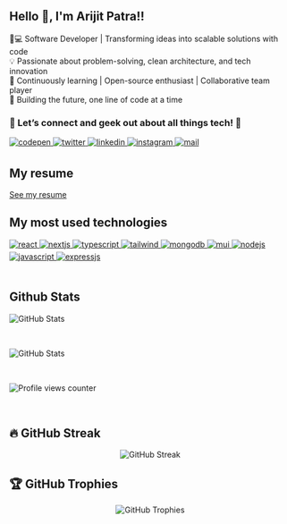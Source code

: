 ## Hello 👋, I'm Arijit Patra!!

👨💻 Software Developer | Transforming ideas into scalable solutions with code <br/>
💡 Passionate about problem-solving, clean architecture, and tech innovation  <br/>
🌱 Continuously learning | Open-source enthusiast | Collaborative team player  <br/>
🚀 Building the future, one line of code at a time


### 🔗 Let’s connect and geek out about all things tech! 📩

<!-- <a href="https://github.com/ArijitPatra2906" target="_blank">
<img src=https://img.shields.io/badge/Arijit Patra-%2324292e.svg?&style=for-the-badge&logo=github&logoColor=white alt=github style="margin-bottom: 5px;" />
</a> -->
<a href="https://codepen.com/arijitpatracp" target="_blank">
<img src=https://img.shields.io/badge/ArijitPatra-%23131417.svg?&style=for-the-badge&logo=codepen&logoColor=white alt=codepen style="margin-bottom: 5px;" />
</a>  
<a href="https://twitter.com/ar1stin" target="_blank">
<img src=https://img.shields.io/badge/ar1stin-%2300acee.svg?&style=for-the-badge&logo=twitter&logoColor=white alt=twitter style="margin-bottom: 5px;" />
</a>
<a href="https://linkedin.com/in/arijitpatra2906" target="_blank">
<img src=https://img.shields.io/badge/ArijitPatra-%231E77B5.svg?&style=for-the-badge&logo=linkedin&logoColor=white alt=linkedin style="margin-bottom: 5px;" />
</a>
<a href="https://instagram.com/arijit_patra29" target="_blank">
<img src=https://img.shields.io/badge/arijitpatra2906-%23000000.svg?&style=for-the-badge&logo=instagram&logoColor=pink alt=instagram style="margin-bottom: 5px;" />
</a>

<a href="mailto:patraarijit440@gmail.com" target="_blank">
<img src=https://img.shields.io/badge/ArijitPatra-orange.svg?&style=for-the-badge&logo=gmail&logoColor=white alt=mail style="margin-bottom: 5px;" />
</a>

<br/>

## My resume

<div>
<a href="https://github.com/ArijitPatra2906/ArijitPatra2906/blob/main/Resume.pdf" target="_blank">See my resume</a>
</div>

## My most used technologies

<div >  
<a href="/#" target="_blank">
<img src=https://img.shields.io/badge/react-%2320232a.svg?style=for-the-badge&logo=react&logoColor=%2361DAFB alt=react style="margin-bottom: 5px;" />
</a>
<a href="/#" target="_blank">
<img src=https://img.shields.io/badge/nextjs-%2324292e.svg?&style=for-the-badge&logo=next.js&logoColor=white alt=nextjs style="margin-bottom: 5px;" />
</a>
<a href="/#" target="_blank">
<img src=https://img.shields.io/badge/typescript-%23007ACC.svg?style=for-the-badge&logo=typescript&logoColor=white alt=typescript style="margin-bottom: 5px;" />
</a>
<a href="/#" target="_blank">
<img src=https://img.shields.io/badge/tailwind-%2338B2AC.svg?&style=for-the-badge&logo=tailwindcss&logoColor=white alt=tailwind style="margin-bottom: 5px;" />
</a>
<a href="/#" target="_blank">
<img src=https://img.shields.io/badge/mongodb-green.svg?&style=for-the-badge&logo=mongodb&logoColor=white alt=mongodb style="margin-bottom: 5px;" />
</a>
<a href="/#" target="_blank">
<img src=https://img.shields.io/badge/mui-%231E77B5.svg?&style=for-the-badge&logo=mui&logoColor=skyblue alt=mui style="margin-bottom: 5px;" />
</a>
<a href="/#" target="_blank">
<img src=https://img.shields.io/badge/node.js-6DA55F?style=for-the-badge&logo=node.js&logoColor=white alt=nodejs style="margin-bottom: 5px;" />
</a>
<a href="/#" target="_blank">
<img src=https://img.shields.io/badge/javascript-%2324292e.svg?&style=for-the-badge&logo=javascript&logoColor=yellow alt=javascript style="margin-bottom: 5px;" />
</a>
<a href="/#" target="_blank">
<img src=https://img.shields.io/badge/expressjs-%2324292e.svg?&style=for-the-badge&logo=express&logoColor=white alt=expressjs style="margin-bottom: 5px;" />
</a>
</div>

<br/>

## Github Stats

![GitHub Stats](https://github-readme-stats.vercel.app/api?username=ArijitPatra2906&show_icons=true&theme=radical)

  <br/>
  
  ![GitHub Stats](https://github-readme-stats.vercel.app/api/top-langs?username=ArijitPatra2906&layout=compact&theme=radical)

<br/>

![Profile views counter](https://komarev.com/ghpvc/?username=ArijitPatra2906&&style=flat-square)

<br/>

<h2>🔥 GitHub Streak</h2>

<p align="center">
  <img src="https://streak-stats.demolab.com?user=ArijitPatra2906&theme=github-dark&hide_border=true" alt="GitHub Streak" />
</p>

<h2>🏆 GitHub Trophies</h2>

<p align="center">
  <img src="https://github-profile-trophy.vercel.app/?username=ArijitPatra2906&theme=github_dark&no-frame=true&margin-w=5" alt="GitHub Trophies" />
</p>


<br />

